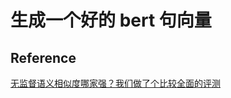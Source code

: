 # 生成一个好的 bert 句向量







## Reference

[无监督语义相似度哪家强？我们做了个比较全面的评测](https://mp.weixin.qq.com/s/rtxclvyAEItZhRsHRJem8A)

